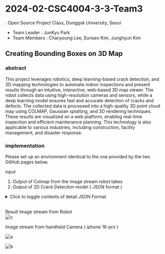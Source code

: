 # 2024-02-CSC4004-3-3-Team3
: Open Source Project Class, Dongguk University, Seoul
- Team Leader : JunKyu Park
- Team Members : Chanyoung Lee, Eunseo Kim, Junghyun Kim

## Creating Bounding Boxes on 3D Map

### abstract
This project leverages robotics, deep learning-based crack detection, and 3D mapping technologies to automate indoor inspections and present results through an intuitive, interactive, web-based 3D map viewer. The robot collects data using high-resolution cameras and sensors, while a deep learning model ensures fast and accurate detection of cracks and defects. The collected data is processed into a high-quality 3D point cloud map using COLMAP, Gaussian splatting, and 3D rendering techniques. These results are visualized on a web platform, enabling real-time inspection and efficient maintenance planning. This technology is also applicable to various industries, including construction, facility management, and disaster response.

### implementation
Please set up an environment identical to the one provided by the two GitHub pages below.




input 
1. Output of Colmap from the image stream robot takes
2. Output of 2D Crack Detection model ( JSON format )

<details>
<summary>Click to toggle contents of detail JSON Format</summary>

```

```
</details>

</br>

Result
Image stream from Robot</br>
![c](https://github.com/user-attachments/assets/c4656cc0-2e3e-4f73-ac0d-129ed3e1d907)

Image stream from handheld Camera ( iphone 16-pro )

![a](https://github.com/user-attachments/assets/2e298659-1943-4c00-af92-a8b5be8fe609)


![b](https://github.com/user-attachments/assets/a34dc340-e64a-4814-a96c-bdc89cc433ec)
